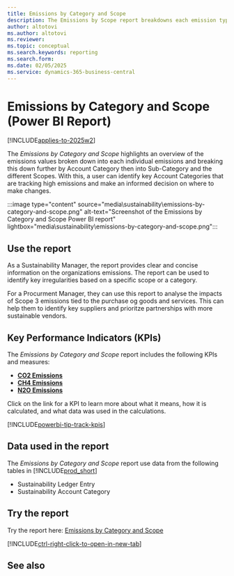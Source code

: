 ```yaml
---
title: Emissions by Category and Scope
description: The Emissions by Scope report breakdowns each emission type and showcases this based on the Account Category and the Scope so you can see how each account and scope is tracking.
author: altotovi
ms.author: altotovi
ms.reviewer: 
ms.topic: conceptual
ms.search.keywords: reporting
ms.search.form: 
ms.date: 02/05/2025
ms.service: dynamics-365-business-central
---
```


# Emissions by Category and Scope (Power BI Report)

[!INCLUDE[applies-to-2025w2](includes/applies-to-2025w2.md)]

The *Emissions by Category and Scope* highlights an overview of the emissions values broken down into each individual emissions and breaking this down further by Account Category then into Sub-Category and the different Scopes. With this, a user can identify key Account Categories that are tracking high emissions and make an informed decision on where to make changes.

:::image type="content" source="media\sustainability\emissions-by-category-and-scope.png" alt-text="Screenshot of the Emissions by Category and Scope Power BI report" lightbox="media\sustainability\emissions-by-category-and-scope.png":::


## Use the report

As a Sustainability Manager, the report provides clear and concise information on the organizations emissions. The report can be used to identify key irregularities based on a specific scope or a category.

For a Procurment Manager, they can use this report to analyse the impacts of Scope 3 emissions tied to the purchase og goods and services. This can help them to identify key suppliers and prioritze partnerships with more sustainable vendors.

## Key Performance Indicators (KPIs)

The *Emissions by Category and Scope* report includes the following KPIs and measures: 

- [**CO2 Emissions**](sustainability-powerbi-kpis.md#co2-emissions)
- [**CH4 Emissions**](sustainability-powerbi-kpis.md#ch4-emissions)
- [**N2O Emissions**](sustainability-powerbi-kpis.md#n2o-emissions)


Click on the link for a KPI to learn more about what it means, how it is calculated, and what data was used in the calculations. 

[!INCLUDE[powerbi-tip-track-kpis](includes/powerbi-tip-track-kpis.md)]


## Data used in the report

The *Emissions by Category and Scope* report use data from the following tables in [!INCLUDE[prod_short](includes/prod_short.md)]

- Sustainability Ledger Entry
- Sustainability Account Category

## Try the report

Try the report here: [Emissions by Category and Scope](https://businesscentral.dynamics.com?page=37088)

[!INCLUDE[ctrl-right-click-to-open-in-new-tab](includes/ctrl-right-click-to-open-in-new-tab.md)]

## See also